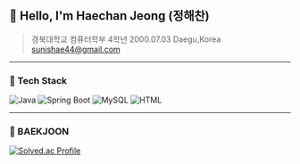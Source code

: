 ## 👋 Hello, I'm Haechan Jeong (정해찬)

> 경북대학교 컴퓨터학부 4학년
> 2000.07.03
> Daegu,Korea
> sunishae44@gmail.com


---
### 🔧 Tech Stack
![Java](https://img.shields.io/badge/Java-007396?style=flat&logo=java&logoColor=white)
![Spring Boot](https://img.shields.io/badge/SpringBoot-6DB33F?style=flat&logo=springboot&logoColor=white)
![MySQL](https://img.shields.io/badge/MySQL-4479A1?style=flat&logo=mysql&logoColor=white)
![HTML](https://img.shields.io/badge/HTML5-E34F26?style=flat&logo=html5&logoColor=white)


---
### 🧮 BAEKJOON
[![Solved.ac Profile](http://mazassumnida.wtf/api/v2/generate_badge?boj=hcj0703)](https://solved.ac/hcj0703/)



